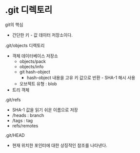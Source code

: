 # .git 디렉토리

git의 핵심
- 간단한 키 - 값 데이터 저장소이다.

.git/objects 디렉토리
- 객체 데이터베이스 저장소
    - objects/pack
    - objects/info
    - git hash-object
        - hash-object 내용을 고유 키 값으로 반환
                - SHA-1 해시 사용
    - 오브젝트 유형 : blob
- 트리 객체

.git/refs
- SHA-1 값을 읽기 쉬운 이름으로 저장
- /heads : branch
- /tags : tag
- refs/remotes

.git/HEAD
- 현재 위치한 포인터에 대한 상징적인 참조를 나타낸다.

